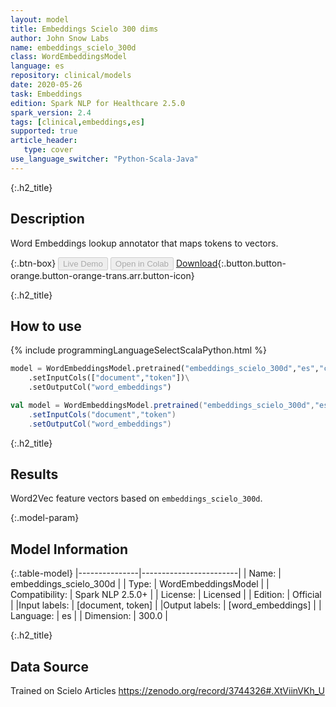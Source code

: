 ```yaml
---
layout: model
title: Embeddings Scielo 300 dims
author: John Snow Labs
name: embeddings_scielo_300d
class: WordEmbeddingsModel
language: es
repository: clinical/models
date: 2020-05-26
task: Embeddings
edition: Spark NLP for Healthcare 2.5.0
spark_version: 2.4
tags: [clinical,embeddings,es]
supported: true
article_header:
   type: cover
use_language_switcher: "Python-Scala-Java"
---
```


{:.h2_title}
## Description
Word Embeddings lookup annotator that maps tokens to vectors.

{:.btn-box}
<button class="button button-orange" disabled>Live Demo</button>
<button class="button button-orange" disabled>Open in Colab</button>
[Download](https://s3.amazonaws.com/auxdata.johnsnowlabs.com/clinical/models/embeddings_scielo_300d_es_2.5.0_2.4_1590467138742.zip){:.button.button-orange.button-orange-trans.arr.button-icon}

{:.h2_title}
## How to use 
<div class="tabs-box" markdown="1">

{% include programmingLanguageSelectScalaPython.html %}

```python
model = WordEmbeddingsModel.pretrained("embeddings_scielo_300d","es","clinical/models")\
	.setInputCols(["document","token"])\
	.setOutputCol("word_embeddings")
```

```scala
val model = WordEmbeddingsModel.pretrained("embeddings_scielo_300d","es","clinical/models")
	.setInputCols("document","token")
	.setOutputCol("word_embeddings")
```
</div>

{:.h2_title}
## Results 
Word2Vec feature vectors based on ``embeddings_scielo_300d``.

{:.model-param}
## Model Information

{:.table-model}
|---------------|------------------------|
| Name:          | embeddings_scielo_300d |
| Type:   | WordEmbeddingsModel    |
| Compatibility: | Spark NLP 2.5.0+                 |
| License:       | Licensed               |
| Edition:       | Official             |
|Input labels:        | [document, token]        |
|Output labels:       | [word_embeddings]        |
| Language:      | es                     |
| Dimension:    | 300.0                  |

{:.h2_title}
## Data Source
Trained on Scielo Articles
https://zenodo.org/record/3744326#.XtViinVKh_U